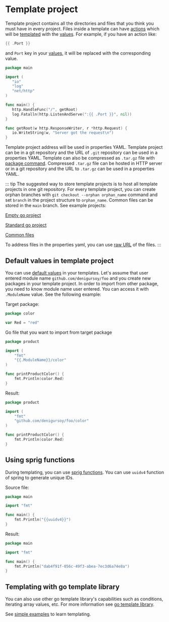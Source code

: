 # Template project

Template project contains all the directories and files that you think you must have in every project. Files inside a
template can have [actions](https://pkg.go.dev/text/template#hdr-Actions) which will
be [templated](https://pkg.go.dev/text/template)
with the [values](./value). For example, if you have an action like:

 ```go
{{ .Port }} 
```

and `Port` key in your [values](./value), it will be replaced with the corresponding value.

 ```go
package main

import (
	"io"
	"log"
	"net/http"
)

func main() {
	http.HandleFunc("/", getRoot)
	log.Fatalln(http.ListenAndServe(":{{ .Port }}", nil))
}

func getRoot(w http.ResponseWriter, r *http.Request) {
	io.WriteString(w, "Server got the request\n")
}
```
Template project address will be used in properties YAML. Template project can be in a git repository and the URL
of `.git` repository can be used in a properties YAML. Template can also be compressed as `.tar.gz` file
with [package command](../commands#package). Compressed `.tar.gz` file can be hosted in HTTP server or in a git
repository and the URL to `.tar.gz` can be used in a properties YAML.

::: tip 
The suggested way to store template projects is to host all template projects in one git repository. For every
template project, you can create orphan branches with `git checkout --orphan orphan_name` command and set `branch` in
the project structure to `orphan_name`. Common files can be stored in the `main` branch. See example projects:

[Empty go project](https://github.com/denizgursoy/go-touch-projects/tree/empty)

[Standard go project](https://github.com/denizgursoy/go-touch-projects/tree/standard)

[Common files](https://github.com/denizgursoy/go-touch-projects)

To address files in the properties yaml, you can
use [raw URL](https://www.howtogeek.com/wp-content/uploads/csit/2021/11/0ad2a42a.png?trim=1,1&bg-color=000&pad=1,1) of
the files.
:::

## Default values in template project

You can use [default values](./value#default-values) in your templates. Let's assume that user entered module name
`github.com/denigursoy/foo` and you create new packages in your template project. In order to import from other package,
you need to know module name user entered. You can access it with `.ModuleName` value. See the following example:

Target package:
```go
package color

var Red = "red"
```

Go file that you want to import from target package
```go
package product

import (
	"fmt"
	"{{.ModuleName}}/color"
)

func printProductColor() {
	fmt.Println(color.Red)
}
```

Result:
```go
package product

import (
	"fmt"
	"github.com/denigursoy/foo/color"
)

func printProductColor() {
	fmt.Println(color.Red)
}
```

## Using sprig functions

During templating, you can use [sprig functions](http://masterminds.github.io/sprig/). You can use `uuidv4` function of spring to
generate unique IDs.

Source file:
```go
package main

import "fmt"

func main() {
	fmt.Println("{{uuidv4}}")
}
```

Result:
```go
package main

import "fmt"

func main() {
	fmt.Println("dab4f91f-056c-49f3-abea-7ec3d6a74e8a")
}
```


## Templating with go template library

You can also use other go template library's capabilities such as conditions, iterating array values, etc. For more
information see [go template library](https://pkg.go.dev/text/template).

See [simple examples](./template-examples.md) to learn templating.